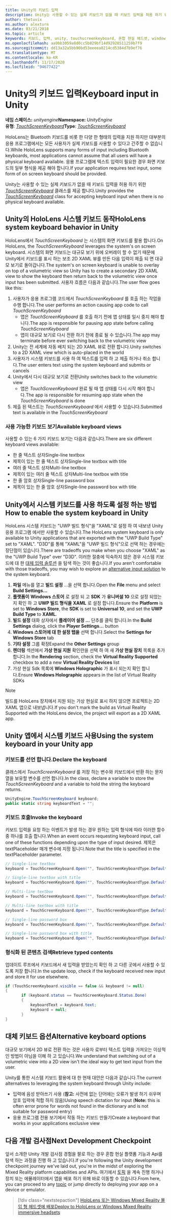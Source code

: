 ```yaml
---
title: Unity의 키보드 입력
description: Unity는 사용할 수 있는 실제 키보드가 없을 때 키보드 입력을 허용 하기 위한 TouchScreenKeyboard 클래스를 제공 합니다.
author: thetuvix
ms.author: alexturn
ms.date: 03/21/2018
ms.topic: article
keywords: 키보드, 입력, unity, touchscreenkeyboard, 혼합 현실 헤드셋, windows mixed reality 헤드셋, 가상 현실 헤드셋
ms.openlocfilehash: aa9bb3059a8d0cc5b829bf14d92928511259b7f9
ms.sourcegitcommit: dd13a32a5bb90bd53eeeea8214cd5384d7b9ef76
ms.translationtype: MT
ms.contentlocale: ko-KR
ms.lasthandoff: 11/17/2020
ms.locfileid: "94677422"
---
```

# <a name="keyboard-input-in-unity"></a><span data-ttu-id="faac2-104">Unity의 키보드 입력</span><span class="sxs-lookup"><span data-stu-id="faac2-104">Keyboard input in Unity</span></span>

<span data-ttu-id="faac2-105">**네임 스페이스:** *unityengine*</span><span class="sxs-lookup"><span data-stu-id="faac2-105">**Namespace:** *UnityEngine*</span></span><br>
 <span data-ttu-id="faac2-106">**유형**: *[TouchScreenKeyboard](https://docs.unity3d.com/ScriptReference/TouchScreenKeyboard.html)*</span><span class="sxs-lookup"><span data-stu-id="faac2-106">**Type**: *[TouchScreenKeyboard](https://docs.unity3d.com/ScriptReference/TouchScreenKeyboard.html)*</span></span>

<span data-ttu-id="faac2-107">HoloLens는 Bluetooth 키보드를 비롯 한 다양 한 형태의 입력을 지원 하지만 대부분의 응용 프로그램에서는 모든 사용자가 실제 키보드를 사용할 수 있다고 간주할 수 없습니다.</span><span class="sxs-lookup"><span data-stu-id="faac2-107">While HoloLens supports many forms of input including Bluetooth keyboards, most applications cannot assume that all users will have a physical keyboard available.</span></span> <span data-ttu-id="faac2-108">응용 프로그램에 텍스트 입력이 필요한 경우 화면 키보드의 일부 형식을 제공 해야 합니다.</span><span class="sxs-lookup"><span data-stu-id="faac2-108">If your application requires text input, some form of on screen keyboard should be provided.</span></span>

<span data-ttu-id="faac2-109">Unity는 사용할 수 있는 실제 키보드가 없을 때 키보드 입력을 허용 하기 위한 *[TouchScreenKeyboard](https://docs.unity3d.com/ScriptReference/TouchScreenKeyboard.html)* 클래스를 제공 합니다.</span><span class="sxs-lookup"><span data-stu-id="faac2-109">Unity provides the *[TouchScreenKeyboard](https://docs.unity3d.com/ScriptReference/TouchScreenKeyboard.html)* class for accepting keyboard input when there is no physical keyboard available.</span></span>

## <a name="hololens-system-keyboard-behavior-in-unity"></a><span data-ttu-id="faac2-110">Unity의 HoloLens 시스템 키보드 동작</span><span class="sxs-lookup"><span data-stu-id="faac2-110">HoloLens system keyboard behavior in Unity</span></span>

<span data-ttu-id="faac2-111">HoloLens에서 *TouchScreenKeyboard* 는 시스템의 화면 키보드를 활용 합니다.</span><span class="sxs-lookup"><span data-stu-id="faac2-111">On HoloLens, the *TouchScreenKeyboard* leverages the system's on screen keyboard.</span></span> <span data-ttu-id="faac2-112">시스템의 화면 키보드는 대규모 보기 위에 오버레이 할 수 없기 때문에 Unity에서 키보드를 표시 하는 보조 2D XAML 뷰를 만든 다음 입력이 제출 되 면 대규모 보기로 돌아갑니다.</span><span class="sxs-lookup"><span data-stu-id="faac2-112">The system's on screen keyboard is unable to overlay on top of a volumetric view so Unity has to create a secondary 2D XAML view to show the keyboard then return back to the volumetric view once input has been submitted.</span></span> <span data-ttu-id="faac2-113">사용자 흐름은 다음과 같습니다.</span><span class="sxs-lookup"><span data-stu-id="faac2-113">The user flow goes like this:</span></span>
1. <span data-ttu-id="faac2-114">사용자가 응용 프로그램 코드에서 *TouchScreenKeyboard* 를 호출 하는 작업을 수행 합니다.</span><span class="sxs-lookup"><span data-stu-id="faac2-114">The user performs an action causing app code to call *TouchScreenKeyboard*</span></span>
    * <span data-ttu-id="faac2-115">앱은 *TouchScreenKeyboard* 를 호출 하기 전에 앱 상태를 일시 중지 해야 합니다.</span><span class="sxs-lookup"><span data-stu-id="faac2-115">The app is responsible for pausing app state before calling *TouchScreenKeyboard*</span></span>
    * <span data-ttu-id="faac2-116">앱이 대규모 보기로 다시 전환 하기 전에 종료 될 수 있습니다.</span><span class="sxs-lookup"><span data-stu-id="faac2-116">The app may terminate before ever switching back to the volumetric view</span></span>
2. <span data-ttu-id="faac2-117">Unity는 전 세계에 자동 배치 되는 2D XAML 뷰로 전환 합니다.</span><span class="sxs-lookup"><span data-stu-id="faac2-117">Unity switches to a 2D XAML view which is auto-placed in the world</span></span>
3. <span data-ttu-id="faac2-118">사용자가 시스템 키보드를 사용 하 여 텍스트를 입력 하 고 제출 하거나 취소 합니다.</span><span class="sxs-lookup"><span data-stu-id="faac2-118">The user enters text using the system keyboard and submits or cancels</span></span>
4. <span data-ttu-id="faac2-119">Unity에서 다시 대규모 보기로 전환</span><span class="sxs-lookup"><span data-stu-id="faac2-119">Unity switches back to the volumetric view</span></span>
    * <span data-ttu-id="faac2-120">앱은 *TouchScreenKeyboard* 완료 될 때 앱 상태를 다시 시작 해야 합니다.</span><span class="sxs-lookup"><span data-stu-id="faac2-120">The app is responsible for resuming app state when the *TouchScreenKeyboard* is done</span></span>
5. <span data-ttu-id="faac2-121">제출 된 텍스트는 *TouchScreenKeyboard* 에서 사용할 수 있습니다.</span><span class="sxs-lookup"><span data-stu-id="faac2-121">Submitted text is available in the *TouchScreenKeyboard*</span></span>

### <a name="available-keyboard-views"></a><span data-ttu-id="faac2-122">사용 가능한 키보드 보기</span><span class="sxs-lookup"><span data-stu-id="faac2-122">Available keyboard views</span></span>

<span data-ttu-id="faac2-123">사용할 수 있는 6 가지 키보드 보기는 다음과 같습니다.</span><span class="sxs-lookup"><span data-stu-id="faac2-123">There are six different keyboard views available:</span></span>
* <span data-ttu-id="faac2-124">한 줄 텍스트 상자</span><span class="sxs-lookup"><span data-stu-id="faac2-124">Single-line textbox</span></span>
* <span data-ttu-id="faac2-125">제목이 있는 한 줄 텍스트 상자</span><span class="sxs-lookup"><span data-stu-id="faac2-125">Single-line textbox with title</span></span>
* <span data-ttu-id="faac2-126">여러 줄 텍스트 상자</span><span class="sxs-lookup"><span data-stu-id="faac2-126">Multi-line textbox</span></span>
* <span data-ttu-id="faac2-127">제목이 있는 여러 줄 텍스트 상자</span><span class="sxs-lookup"><span data-stu-id="faac2-127">Multi-line textbox with title</span></span>
* <span data-ttu-id="faac2-128">한 줄 암호 상자</span><span class="sxs-lookup"><span data-stu-id="faac2-128">Single-line password box</span></span>
* <span data-ttu-id="faac2-129">제목이 있는 한 줄 암호 상자</span><span class="sxs-lookup"><span data-stu-id="faac2-129">Single-line password box with title</span></span>

## <a name="how-to-enable-the-system-keyboard-in-unity"></a><span data-ttu-id="faac2-130">Unity에서 시스템 키보드를 사용 하도록 설정 하는 방법</span><span class="sxs-lookup"><span data-stu-id="faac2-130">How to enable the system keyboard in Unity</span></span>

<span data-ttu-id="faac2-131">HoloLens 시스템 키보드는 "UWP 빌드 형식"을 "XAML"로 설정 하 여 내보낸 Unity 응용 프로그램 에서만 사용할 수 있습니다.</span><span class="sxs-lookup"><span data-stu-id="faac2-131">The HoloLens system keyboard is only available to Unity applications that are exported with the "UWP Build Type" set to "XAML".</span></span> <span data-ttu-id="faac2-132">"D3D"를 통해 "XAML"을 "UWP 빌드 형식"으로 선택 하는 경우에는 장단점이 있습니다.</span><span class="sxs-lookup"><span data-stu-id="faac2-132">There are tradeoffs you make when you choose "XAML" as the "UWP Build Type" over "D3D".</span></span> <span data-ttu-id="faac2-133">이러한 절충에 익숙하지 않은 경우 시스템 키보드에 대 한 [대체 입력 솔루션](#alternative-keyboard-options) 을 탐색 하는 것이 좋습니다.</span><span class="sxs-lookup"><span data-stu-id="faac2-133">If you aren't comfortable with those tradeoffs, you may wish to explore an [alternative input solution](#alternative-keyboard-options) to the system keyboard.</span></span>
1. <span data-ttu-id="faac2-134">**파일** 메뉴를 열고 **빌드 설정** ...을 선택 합니다.</span><span class="sxs-lookup"><span data-stu-id="faac2-134">Open the **File** menu and select **Build Settings...**</span></span>
2. <span data-ttu-id="faac2-135">**플랫폼이** **Windows 스토어** 로 설정 되 고 **SDK** 가 **유니버설 10** 으로 설정 되었는지 확인 하 고 **UWP 빌드 형식을** **XAML** 로 설정 합니다.</span><span class="sxs-lookup"><span data-stu-id="faac2-135">Ensure the **Platform** is set to **Windows Store**, the **SDK** is set to **Universal 10**, and set the **UWP Build Type** to **XAML**.</span></span>
3. <span data-ttu-id="faac2-136">**빌드 설정** 대화 상자에서 **플레이어 설정 ...** 단추를 클릭 합니다.</span><span class="sxs-lookup"><span data-stu-id="faac2-136">In the **Build Settings** dialog, click the **Player Settings...** button</span></span>
4. <span data-ttu-id="faac2-137">**Windows 스토어에 대 한 설정 탭을** 선택 합니다.</span><span class="sxs-lookup"><span data-stu-id="faac2-137">Select the **Settings for Windows Store** tab</span></span>
5. <span data-ttu-id="faac2-138">**기타 설정** 그룹 확장</span><span class="sxs-lookup"><span data-stu-id="faac2-138">Expand the **Other Settings** group</span></span>
6. <span data-ttu-id="faac2-139">**렌더링** 섹션에서 **가상 현실 지원** 확인란을 선택 하 여 새 **가상 현실 장치** 목록을 추가 합니다.</span><span class="sxs-lookup"><span data-stu-id="faac2-139">In the **Rendering** section, check the **Virtual Reality Supported** checkbox to add a new **Virtual Reality Devices** list</span></span>
7. <span data-ttu-id="faac2-140">가상 현실 Sdk 목록에 **Windows Holographic** 가 표시 되는지 확인 합니다.</span><span class="sxs-lookup"><span data-stu-id="faac2-140">Ensure **Windows Holographic** appears in the list of Virtual Reality SDKs</span></span>

>[!NOTE]
><span data-ttu-id="faac2-141">빌드를 HoloLens 장치에서 지원 되는 가상 현실로 표시 하지 않으면 프로젝트는 2D XAML 앱으로 내보냅니다.</span><span class="sxs-lookup"><span data-stu-id="faac2-141">If you don't mark the build as Virtual Reality Supported with the HoloLens device, the project will export as a 2D XAML app.</span></span>

## <a name="using-the-system-keyboard-in-your-unity-app"></a><span data-ttu-id="faac2-142">Unity 앱에서 시스템 키보드 사용</span><span class="sxs-lookup"><span data-stu-id="faac2-142">Using the system keyboard in your Unity app</span></span>

### <a name="declare-the-keyboard"></a><span data-ttu-id="faac2-143">키보드를 선언 합니다.</span><span class="sxs-lookup"><span data-stu-id="faac2-143">Declare the keyboard</span></span>

<span data-ttu-id="faac2-144">클래스에서 *TouchScreenKeyboard* 를 저장 하는 변수와 키보드에서 반환 하는 문자열을 보유할 변수를 선언 합니다.</span><span class="sxs-lookup"><span data-stu-id="faac2-144">In the class, declare a variable to store the *TouchScreenKeyboard* and a variable to hold the string the keyboard returns.</span></span>

```cs
UnityEngine.TouchScreenKeyboard keyboard;
public static string keyboardText = "";
```

### <a name="invoke-the-keyboard"></a><span data-ttu-id="faac2-145">키보드 호출</span><span class="sxs-lookup"><span data-stu-id="faac2-145">Invoke the keyboard</span></span>

<span data-ttu-id="faac2-146">키보드 입력을 요청 하는 이벤트가 발생 하는 경우 원하는 입력 형식에 따라 이러한 함수 중 하나를 호출 합니다.</span><span class="sxs-lookup"><span data-stu-id="faac2-146">When an event occurs requesting keyboard input, call one of these functions depending upon the type of input desired.</span></span> <span data-ttu-id="faac2-147">제목은 textPlaceholder 매개 변수에 지정 됩니다.</span><span class="sxs-lookup"><span data-stu-id="faac2-147">Note that the title is specified in the textPlaceholder parameter.</span></span>

```cs
// Single-line textbox
keyboard = TouchScreenKeyboard.Open("", TouchScreenKeyboardType.Default, false, false, false, false);

// Single-line textbox with title
keyboard = TouchScreenKeyboard.Open("", TouchScreenKeyboardType.Default, false, false, false, false, "Single-line title");

// Multi-line textbox
keyboard = TouchScreenKeyboard.Open("", TouchScreenKeyboardType.Default, false, true, false, false);

// Multi-line textbox with title
keyboard = TouchScreenKeyboard.Open("", TouchScreenKeyboardType.Default, false, true, false, false, "Multi-line Title");

// Single-line password box
keyboard = TouchScreenKeyboard.Open("", TouchScreenKeyboardType.Default, false, false, true, false);

// Single-line password box with title
keyboard = TouchScreenKeyboard.Open("", TouchScreenKeyboardType.Default, false, false, true, false, "Secure Single-line Title");
```

### <a name="retrieve-typed-contents"></a><span data-ttu-id="faac2-148">형식화 된 콘텐츠 검색</span><span class="sxs-lookup"><span data-stu-id="faac2-148">Retrieve typed contents</span></span>

<span data-ttu-id="faac2-149">업데이트 루프에서 키보드에서 새 입력을 받았는지 확인 하 고 다른 곳에서 사용할 수 있도록 저장 합니다.</span><span class="sxs-lookup"><span data-stu-id="faac2-149">In the update loop, check if the keyboard received new input and store it for use elsewhere.</span></span>

```cs
if (TouchScreenKeyboard.visible == false && keyboard != null)
{
       if (keyboard.status == TouchScreenKeyboard.Status.Done)
       {
           keyboardText = keyboard.text;
           keyboard = null;
       }
}
```

## <a name="alternative-keyboard-options"></a><span data-ttu-id="faac2-150">대체 키보드 옵션</span><span class="sxs-lookup"><span data-stu-id="faac2-150">Alternative keyboard options</span></span>

<span data-ttu-id="faac2-151">대규모 보기에서 2D 뷰로 전환 하는 것은 사용자 로부터 텍스트 입력을 가져오는 이상적인 방법이 아님을 이해 하 고 있습니다.</span><span class="sxs-lookup"><span data-stu-id="faac2-151">We understand that switching out of a volumetric view into a 2D view isn't the ideal way to get text input from the user.</span></span>

<span data-ttu-id="faac2-152">Unity를 통한 시스템 키보드 활용에 대 한 현재 대안은 다음과 같습니다.</span><span class="sxs-lookup"><span data-stu-id="faac2-152">The current alternatives to leveraging the system keyboard through Unity include:</span></span>
* <span data-ttu-id="faac2-153">입력에 음성 받아쓰기 사용 (<b>참고:</b> 사전에 없는 단어에는 오류가 발생 하기 쉬우며 암호 입력에 적합 하지 않음)</span><span class="sxs-lookup"><span data-stu-id="faac2-153">Using speech dictation for input (<b>Note:</b> this is often error prone for words not found in the dictionary and is not suitable for password entry)</span></span>
* <span data-ttu-id="faac2-154">응용 프로그램 전용 보기에서 작동 하는 키보드 만들기</span><span class="sxs-lookup"><span data-stu-id="faac2-154">Create a keyboard that works in your applications exclusive view</span></span>

## <a name="next-development-checkpoint"></a><span data-ttu-id="faac2-155">다음 개발 검사점</span><span class="sxs-lookup"><span data-stu-id="faac2-155">Next Development Checkpoint</span></span>

<span data-ttu-id="faac2-156">앞서 소개한 Unity 개발 검사점 경험을 팔로 하는 경우 혼합 현실 플랫폼 기능과 Api를 탐색 하는 과정을 진행 하 고 있습니다.</span><span class="sxs-lookup"><span data-stu-id="faac2-156">If you're following the Unity development checkpoint journey we've laid out, you're in the midst of exploring the Mixed Reality platform capabilities and APIs.</span></span> <span data-ttu-id="faac2-157">여기에서 [토픽](unity-development-overview.md#3-platform-capabilities-and-apis) 을 계속 진행 하거나 장치 또는 에뮬레이터에서 앱을 배포 하기 위해 바로 이동할 수 있습니다.</span><span class="sxs-lookup"><span data-stu-id="faac2-157">From here, you can proceed to any [topic](unity-development-overview.md#3-platform-capabilities-and-apis) or jump directly to deploying your app on a device or emulator.</span></span>

> [!div class="nextstepaction"]
> [<span data-ttu-id="faac2-158">HoloLens 또는 Windows Mixed Reality 몰입 형 헤드셋에 배포</span><span class="sxs-lookup"><span data-stu-id="faac2-158">Deploy to HoloLens or Windows Mixed Reality immersive headsets</span></span>](../platform-capabilities-and-apis/using-visual-studio.md)
